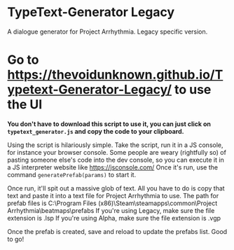 # TypeText-Generator Legacy
A dialogue generator for Project Arrhythmia. Legacy specific version.

# Go to https://thevoidunknown.github.io/Typetext-Generator-Legacy/ to use the UI

**You don't have to download this script to use it, you can just click on `typetext_generator.js` and copy the code to your clipboard.**

Using the script is hilariously simple. Take the script, run it in a JS console, for instance your browser console. 
Some people are weary (rightfully so) of pasting someone else's code into the dev console, so you can execute it in a JS interpreter website like https://jsconsole.com/
Once it's run, use the command `generatePrefab(params)` to start it.

Once run, it'll spit out a massive glob of text. All you have to do is copy that text and paste it into a text file for Project Arrhythmia to use.
The path for prefab files is C:\\Program Files (x86)\\Steam\\steamapps\\common\\Project Arrhythmia\\beatmaps\\prefabs
If you're using Legacy, make sure the file extension is .lsp
If you're using Alpha, make sure the file extension is .vgp

Once the prefab is created, save and reload to update the prefabs list. Good to go!

